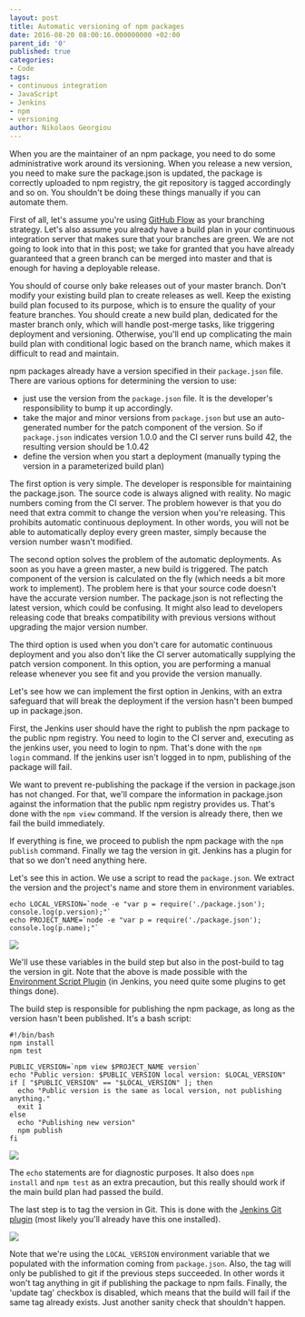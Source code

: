 ```yaml
---
layout: post
title: Automatic versioning of npm packages
date: 2016-08-20 08:00:16.000000000 +02:00
parent_id: '0'
published: true
categories:
- Code
tags:
- continuous integration
- JavaScript
- Jenkins
- npm
- versioning
author: Nikolaos Georgiou
---
```


When you are the maintainer of an npm package, you need to do some administrative work around its versioning. When you release a new version, you need to make sure the package.json is updated, the package is correctly uploaded to npm registry, the git repository is tagged accordingly and so on. You shouldn't be doing these things manually if you can automate them.

<!--more-->

First of all, let's assume you're using <a href="https://guides.github.com/introduction/flow/">GitHub Flow</a> as your branching strategy. Let's also assume you already have a build plan in your continuous integration server that makes sure that your branches are green. We are not going to look into that in this post; we take for granted that you have already guaranteed that a green branch can be merged into master and that is enough for having a deployable release.

You should of course only bake releases out of your master branch. Don't modify your existing build plan to create releases as well. Keep the existing build plan focused to its purpose, which is to ensure the quality of your feature branches. You should create a new build plan, dedicated for the master branch only, which will handle post-merge tasks, like triggering deployment and versioning. Otherwise, you'll end up complicating the main build plan with conditional logic based on the branch name, which makes it difficult to read and maintain.

npm packages already have a version specified in their <code>package.json</code> file. There are various options for determining the version to use:
<ul>
<li>just use the version from the <code>package.json</code> file. It is the developer's responsibility to bump it up accordingly.</li>
<li>take the major and minor versions from <code>package.json</code> but use an auto-generated number for the patch component of the version. So if <code>package.json</code> indicates version 1.0.0 and the CI server runs build 42, the resulting version should be 1.0.42</li>
<li>define the version when you start a deployment (manually typing the version in a parameterized build plan)</li>
</ul>

The first option is very simple. The developer is responsible for maintaining the package.json. The source code is always aligned with reality. No magic numbers coming from the CI server. The problem however is that you do need that extra commit to change the version when you're releasing. This prohibits automatic continuous deployment. In other words, you will not be able to automatically deploy every green master, simply because the version number wasn't modified.

The second option solves the problem of the automatic deployments. As soon as you have a green master, a new build is triggered. The patch component of the version is calculated on the fly (which needs a bit more work to implement). The problem here is that your source code doesn't have the accurate version number. The package.json is not reflecting the latest version, which could be confusing. It might also lead to developers releasing code that breaks compatibility with previous versions without upgrading the major version number.

The third option is used when you don't care for automatic continuous deployment and you also don't like the CI server automatically supplying the patch version component. In this option, you are performing a manual release whenever you see fit and you provide the version manually.

Let's see how we can implement the first option in Jenkins, with an extra safeguard that will break the deployment if the version hasn't been bumped up in package.json.

First, the Jenkins user should have the right to publish the npm package to the public npm registry. You need to login to the CI server and, executing as the jenkins user, you need to login to npm. That's done with the <code>npm login</code> command. If the jenkins user isn't logged in to npm, publishing of the package will fail.

We want to prevent re-publishing the package if the version in package.json has not changed. For that, we'll compare the information in package.json against the information that the public npm registry provides us. That's done with the <code>npm view</code> command. If the version is already there, then we fail the build immediately.

If everything is fine, we proceed to publish the npm package with the <code>npm publish</code> command. Finally we tag the version in git. Jenkins has a plugin for that so we don't need anything here.

Let's see this in action. We use a script to read the <code>package.json</code>. We extract the version and the project's name and store them in environment variables.

```
echo LOCAL_VERSION=`node -e "var p = require('./package.json'); console.log(p.version);"`
echo PROJECT_NAME=`node -e "var p = require('./package.json'); console.log(p.name);"`
```

<img src="{{ site.baseurl }}/assets/2016/build-environment.png" />

We'll use these variables in the build step but also in the post-build to tag the version in git. Note that the above is made possible with the <a href="https://wiki.jenkins-ci.org/display/JENKINS/Environment+Script+Plugin">Environment Script Plugin</a> (in Jenkins, you need quite some plugins to get things done).

The build step is responsible for publishing the npm package, as long as the version hasn't been published. It's a bash script:

```
#!/bin/bash
npm install
npm test

PUBLIC_VERSION=`npm view $PROJECT_NAME version`
echo "Public version: $PUBLIC_VERSION local version: $LOCAL_VERSION"
if [ "$PUBLIC_VERSION" == "$LOCAL_VERSION" ]; then
  echo "Public version is the same as local version, not publishing anything."
  exit 1
else
  echo "Publishing new version"
  npm publish
fi
```

<img src="{{ site.baseurl }}/assets/2016/build.png" />

The <code>echo</code> statements are for diagnostic purposes. It also does <code>npm install</code> and <code>npm test</code> as an extra precaution, but this really should work if the main build plan had passed the build.

The last step is to tag the version in Git. This is done with the <a href="https://wiki.jenkins-ci.org/display/JENKINS/Git+Plugin">Jenkins Git plugin</a> (most likely you'll already have this one installed).

<img src="{{ site.baseurl }}/assets/2016/git-tag.png" />

Note that we're using the <code>LOCAL_VERSION</code> environment variable that we populated with the information coming from <code>package.json</code>. Also, the tag will only be published to git if the previous steps succeeded. In other words it won't tag anything in git if publishing the package to npm fails. Finally, the 'update tag' checkbox is disabled, which means that the build will fail if the same tag already exists. Just another sanity check that shouldn't happen.

 
